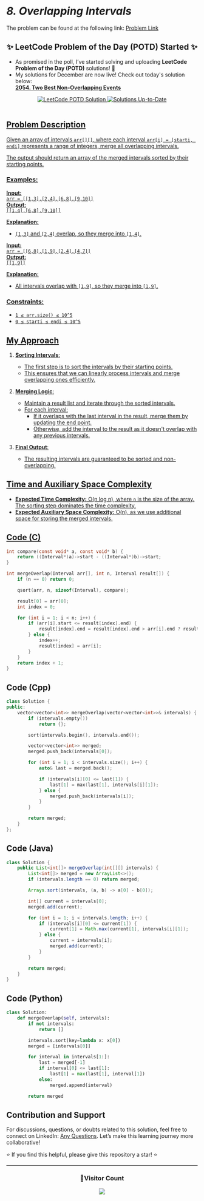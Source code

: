 # _8. Overlapping Intervals_

The problem can be found at the following link: [Problem Link](https://www.geeksforgeeks.org/problems/overlapping-intervals--170633/1)

<div align="center">
  <h2>✨ LeetCode Problem of the Day (POTD) Started ✨</h2>
</div>

- As promised in the poll, I’ve started solving and uploading **LeetCode Problem of the Day (POTD)** solutions! 🎯
- My solutions for December are now live! Check out today's solution below:  
  **[2054. Two Best Non-Overlapping Events](https://github.com/Hunterdii/Leetcode-POTD/blob/main/December%202024%20Leetcode%20Solution/2054.Two%20Best%20Non-Overlapping%20Events.md)**

<div align="center">
  <a href="https://github.com/Hunterdii/Leetcode-POTD/blob/main/December%202024%20Leetcode%20Solution/2054.Two%20Best%20Non-Overlapping%20Events.md">
    <img src="https://img.shields.io/badge/LeetCode%20POTD-Solution%20Live-brightgreen?style=for-the-badge&logo=leetcode" alt="LeetCode POTD Solution" />
  </a>
  <a href="https://github.com/Hunterdii/Leetcode-POTD/blob/main/December%202024%20Leetcode%20Solution/2054.Two%20Best%20Non-Overlapping%20Events.md">
  <img src="https://img.shields.io/badge/Solutions-Up%20to%20Date-blue?style=for-the-badge" alt="Solutions Up-to-Date" />
</div>

<br/>

## Problem Description

Given an array of intervals `arr[][]`, where each interval `arr[i] = [starti, endi]` represents a range of integers, merge all overlapping intervals.

The output should return an array of the merged intervals sorted by their starting points.

### Examples:

**Input:**  
`arr = [[1,3],[2,4],[6,8],[9,10]]`  
**Output:**  
`[[1,4],[6,8],[9,10]]`

**Explanation:**

- `[1,3]` and `[2,4]` overlap, so they merge into `[1,4]`.

**Input:**  
`arr = [[6,8],[1,9],[2,4],[4,7]]`  
**Output:**  
`[[1,9]]`

**Explanation:**

- All intervals overlap with `[1,9]`, so they merge into `[1,9]`.

### Constraints:

- `1 ≤ arr.size() ≤ 10^5`
- `0 ≤ starti ≤ endi ≤ 10^5`

## My Approach

1. **Sorting Intervals**:

   - The first step is to sort the intervals by their starting points.
   - This ensures that we can linearly process intervals and merge overlapping ones efficiently.

2. **Merging Logic**:

   - Maintain a result list and iterate through the sorted intervals.
   - For each interval:
     - If it overlaps with the last interval in the result, merge them by updating the end point.
     - Otherwise, add the interval to the result as it doesn't overlap with any previous intervals.

3. **Final Output**:
   - The resulting intervals are guaranteed to be sorted and non-overlapping.

## Time and Auxiliary Space Complexity

- **Expected Time Complexity:** O(n log n), where `n` is the size of the array. The sorting step dominates the time complexity.
- **Expected Auxiliary Space Complexity:** O(n), as we use additional space for storing the merged intervals.

## Code (C)

```c
int compare(const void* a, const void* b) {
    return ((Interval*)a)->start - ((Interval*)b)->start;
}

int mergeOverlap(Interval arr[], int n, Interval result[]) {
    if (n == 0) return 0;

    qsort(arr, n, sizeof(Interval), compare);

    result[0] = arr[0];
    int index = 0;

    for (int i = 1; i < n; i++) {
        if (arr[i].start <= result[index].end) {
            result[index].end = result[index].end > arr[i].end ? result[index].end : arr[i].end;
        } else {
            index++;
            result[index] = arr[i];
        }
    }
    return index + 1;
}
```

## Code (Cpp)

```cpp
class Solution {
public:
    vector<vector<int>> mergeOverlap(vector<vector<int>>& intervals) {
        if (intervals.empty())
            return {};

        sort(intervals.begin(), intervals.end());

        vector<vector<int>> merged;
        merged.push_back(intervals[0]);

        for (int i = 1; i < intervals.size(); i++) {
            auto& last = merged.back();

            if (intervals[i][0] <= last[1]) {
                last[1] = max(last[1], intervals[i][1]);
            } else {
                merged.push_back(intervals[i]);
            }
        }

        return merged;
    }
};
```

## Code (Java)

```java
class Solution {
    public List<int[]> mergeOverlap(int[][] intervals) {
        List<int[]> merged = new ArrayList<>();
        if (intervals.length == 0) return merged;

        Arrays.sort(intervals, (a, b) -> a[0] - b[0]);

        int[] current = intervals[0];
        merged.add(current);

        for (int i = 1; i < intervals.length; i++) {
            if (intervals[i][0] <= current[1]) {
                current[1] = Math.max(current[1], intervals[i][1]);
            } else {
                current = intervals[i];
                merged.add(current);
            }
        }

        return merged;
    }
}
```

## Code (Python)

```python
class Solution:
    def mergeOverlap(self, intervals):
        if not intervals:
            return []

        intervals.sort(key=lambda x: x[0])
        merged = [intervals[0]]

        for interval in intervals[1:]:
            last = merged[-1]
            if interval[0] <= last[1]:
                last[1] = max(last[1], interval[1])
            else:
                merged.append(interval)

        return merged
```

## Contribution and Support

For discussions, questions, or doubts related to this solution, feel free to connect on LinkedIn: [Any Questions](https://www.linkedin.com/in/patel-hetkumar-sandipbhai-8b110525a/). Let’s make this learning journey more collaborative!

⭐ If you find this helpful, please give this repository a star! ⭐

---

<div align="center">
  <h3><b>📍Visitor Count</b></h3>
</div>

<p align="center">
  <img src="https://profile-counter.glitch.me/Hunterdii/count.svg" />
</p>
